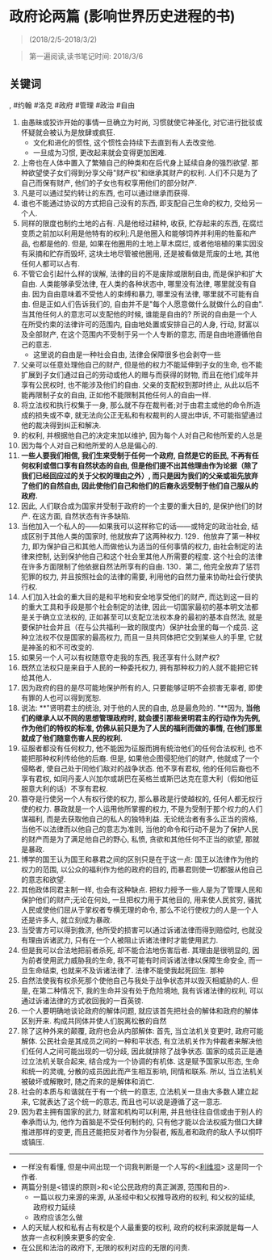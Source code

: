 # 政府论两篇 (影响世界历史进程的书)

> (2018/2/5-2018/3/2)

> 第一遍阅读,读书笔记时间: 2018/3/6

## 关键词
, #约翰 #洛克 #政府 #管理 #政治 #自由

1. 由愚昧或狡诈开始的事情一旦确立为时尚, 习惯就使它神圣化, 对它进行批驳或怀疑就会被认为是放肆或疯狂.
    * 文化和进化的惯性, 这个惯性会持续下去直到有人去改变他.
    * 一旦成为习惯, 更改起来就会变得更加困难.
2. 上帝也在人体中置入了繁殖自己的种类和在后代身上延续自身的强烈欲望. 那种欲望使子女们得到分享父母"财产权"和继承其财产的权利. 人们不只是为了自己而保有财产, 他们的子女也有权享用他们的部分财产.
3. 凡是可以通过契约转让的东西, 也可以通过继承而获得.
4. 谁也不能通过协议的方式把自己没有的东西, 即支配自己生命的权力, 交给另一个人.
5. 同样的限度也制约土地的占有. 凡是他经过耕种, 收获, 贮存起来的东西, 在腐烂变质之前加以利用是他特有的权利;凡是他圈入和能够饲养并利用的牲畜和产品, 也都是他的. 但是, 如果在他圈用的土地上草木腐烂, 或者他培植的果实因没有采摘和贮存而毁坏, 这块土地尽管被他圈用, 还是被看做是荒废的土地, 其他任何人都可以占有.
6. 不管它会引起什么样的误解, 法律的目的不是废除或限制自由, 而是保护和扩大自由. 人类能够承受法律, 在人类的各种状态中, 哪里没有法律, 哪里就没有自由. 因为自由意味着不受他人的束缚和暴力, 哪里没有法律, 哪里就不可能有自由. 但是正如人们告诉我们的, 自由并不是"每个人愿意做什么就做什么的自由". 当其他任何人的意志可以支配他的时候, 谁能是自由的? 所说的自由是一个人在所受约束的法律许可的范围内, 自由地处置或安排自己的人身, 行动, 财富以及全部财产, 在这个范围内不受制于另一个人专断的意志, 而是自由地遵循他自己的意志.
    * 这里说的自由是一种社会自由, 法律会保障很多也会剥夺一些
7. 父亲可以任意处理他自己的财产, 但是他的权力不能延伸到子女的生命, 也不能扩展到子女们通过自己的劳动或他人的赠与而获得的财物, 而且在他们成年并享有公民权时, 也不能涉及他们的自由. 父亲的支配权到那时终止, 从此以后不能再限制子女的自由, 正如他不能限制其他任何人的自由一样.
9. 将立法权和执行权集于一身, 那么就不存在裁判者;对于由君主或他的命令所造成的损失或不幸, 就无法向公正无私和有权裁判的人提出申诉, 不可能指望通过他的裁决得到纠正和解决.
10. 的权利, 并根据他自己的决定来加以维护, 因为每个人对自己和他所爱的人总是
11. 因为每个人对自己和他所爱的人总是偏心的.
12. **一些人要我们相信, 我们生来受制于任何一个政府, 自然是它的臣民, 不再有任何权利或借口享有自然状态的自由, 但是他们提不出其他理由作为论据（除了我们已经回应过的关于父权的理由之外）, 而只是因为我们的父亲或祖先放弃了他们的自然自由, 因此使他们自己和他们的后裔永远受制于他们自己服从的政府.**
13. 因此, 人们联合成为国家并受制于政府的一个主要的重大目的, 是保护他们的财产. 在这方面, 自然状态有许多缺陷.
14. 当他加入一个私人的——如果我可以这样称它的话——或特定的政治社会, 结成区别于其他人类的国家时, 他就放弃了这两种权力.  129．他放弃了第一种权力, 即为保护自己和其他人而做他认为适当的任何事情的权力, 由社会制定的法律来控制, 达到保护他自己和这个社会里其他人所需要的程度. 这个社会的法律在许多方面限制了他依据自然法所享有的自由.  130．第二, 他完全放弃了惩罚犯罪的权力, 并且按照社会的法律的需要, 利用他的自然力量来协助社会行使执行权.
15. 人们加入社会的重大目的是和平地和安全地享受他们的财产, 而达到这一目的的重大工具和手段是那个社会制定的法律, 因此一切国家最初的基本明文法都是关于确立立法权的, 正如甚至可以支配立法权本身的最初的基本自然法, 就是要保护社会并且（在与公共福利一致的限度内）保护社会里的每一个成员. 这种立法权不仅是国家的最高权力, 而且一旦共同体把它交到某些人的手里, 它就是神圣的和不可改变的.
16. 如果另一个人可以有权随意夺走我的东西, 我还享有什么财产权?
17. 既然立法权只是来自于人民的一种委托权力, 拥有那种权力的人就不能把它转给其他人.
18. 因为政府的目的是尽可能地保护所有的人, 只要能够证明不会损害无辜者, 即使有罪的人也可以得到宽恕.
19. 说法: **"贤明君主的统治, 对于他的人民的自由, 总是最危险的. "**因为, **当他们的继承人以不同的思想管理政府时, 就会援引那些贤明君主的行动作为先例, 作为他们的特权的标准, 仿佛从前只是为了人民的福利而做的事情, 在他们那里就成了他们随意伤害人民的权利.**
20. 征服者都没有任何权力, 他不能因为征服而拥有统治他们的任何合法权利, 也不能把那种权利传给他的后裔. 但是, 如果他企图侵犯他们的财产, 他就成了一个侵略者, 使自己处于同他们敌对的战争状态. 他不享有君权, 他的任何后裔也不享有君权, 如同丹麦人兴加尔或胡巴在英格兰或斯巴达克在意大利（假如他征服意大利的话）不享有君权.
21. 篡夺是行使另一个人有权行使的权力, 那么暴政是行使越权的, 任何人都无权行使的权力. 暴政就是一个人运用他所掌握的权力, 不是为受制于那个权力的人们谋福利, 而是去获取他自己的私人的独特利益. 无论统治者有多么正当的资格, 当他不以法律而以他自己的意志为准则, 当他的命令和行动不是为了保护人民的财产而是为了满足他自己的野心, 私愤, 贪欲和其他任何不正当的欲望, 那就是暴政.
22. 博学的国王认为国王和暴君之间的区别只是在于这一点: 国王以法律作为他的权力的范围, 以公众的福利作为他的政府的目的, 而暴君则使一切都服从他自己的意志和欲望.
23. 其他政体同君主制一样, 也会有这种缺点. 把权力授予一些人是为了管理人民和保护他们的财产;无论在何处, 一旦把权力用于其他目的, 用来使人民贫穷, 骚扰人民或使他们屈从于掌权者专横无理的命令, 那么不论行使权力的人是一个人还是许多人, 就立刻成为暴政.
24. 当受害方可以得到救济, 他所受的损害可以通过诉诸法律而得到赔偿时, 也就没有理由诉诸武力, 只有在一个人被阻止诉诸法律时才能使用武力.
25. 但是我可以合法地把前者杀死, 却不能合法地伤害后者. 其理由是很明显的, 因为前者使用武力威胁我的生命, 我不可能有时间诉诸法律以保障生命安全, 而一旦生命结束, 也就来不及诉诸法律了. 法律不能使我起死回生. 那种
26. 自然法使我有权杀死那个使他自己与我处于战争状态并以毁灭相威胁的人. 但是, 在第二种情况下, 我的生命并没有处于危险境地, 我有诉诸法律的权利, 可以通过诉诸法律的方式收回我的一百英镑.
27. 一个人要明确地谈论政府的解体问题, 就应该首先把社会的解体和政府的解体区别开来. 构成共同体并使人们脱离松散的自然
28. 除了这种外来的颠覆, 政府也会从内部解体:  首先, 当立法机关变更时, 政府可能解体. 公民社会是其成员之间的一种和平状态, 有立法机关作为仲裁者来解决他们任何人之间可能出现的一切分歧, 因此就排除了战争状态. 国家的成员正是通过立法机关联合起来, 结合成为一个协调的有机体. 这是赋予国家以形态, 生命和统一的灵魂, 分散的成员因此而产生相互影响, 同情和联系. 所以, 当立法机关被破坏或解散时, 随之而来的是解体和消亡.
29. 社会的本质与和谐就在于有一个统一的意志, 立法机关一旦由大多数人建立起来, 它就表达了这个统一的意志, 而且也可以说是遵循了这一意志.
30. 因为君主拥有国家的武力, 财富和机构可以利用, 并且他往往自信或由于别人的奉承而认为, 他作为首脑是不受任何制约的, 只有他才能以合法权威为借口大肆推进那样的变更, 而且还能把反对者作为分裂者, 叛乱者和政府的敌人予以恫吓或镇压.

----

* 一样没有看懂, 但是中间出现一个词我判断是一个人写的<[利维坦](../2017/利维坦-节选版.md)> 这是同一个作者.
* 两篇分别是<错误的原则>和<论公民政府的真正渊源, 范围和目的>.
    * 一篇以权力来源的来源, 从圣经中和父权推导政府的权利, 和父权的延续, 政府权力延续
    * 政府应该怎么做
* 人的天赋人权和私有占有权是个人最重要的权利, 政府的权利来源就是每一人放弃一点权利换来更多的安全.
* 在公民和法治的政府下, 无限的权利对应的无限的问责.

